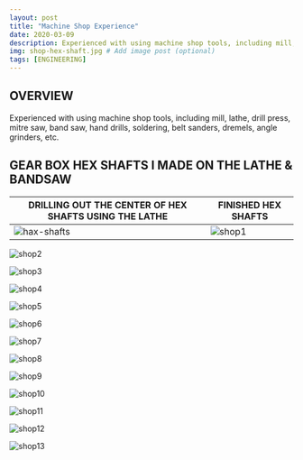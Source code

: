 ```yaml
---
layout: post
title: "Machine Shop Experience"
date: 2020-03-09
description: Experienced with using machine shop tools, including mill, lathe, drill press, mitre saw, band saw, hand drills, soldering, belt sanders, dremels, angle grinders, etc.   # Add post description (optional)
img: shop-hex-shaft.jpg # Add image post (optional)
tags: [ENGINEERING]
---
```


## OVERVIEW
Experienced with using machine shop tools, including mill, lathe, drill press, mitre saw, band saw, hand drills, soldering, belt sanders, dremels, angle grinders, etc.

## GEAR BOX HEX SHAFTS I MADE ON THE LATHE & BANDSAW

DRILLING OUT THE CENTER OF HEX SHAFTS USING THE LATHE | FINISHED HEX SHAFTS
----------------------------------------------------- | -------------------
![hax-shafts](http://natgrrl.github.io/assets/img/shop-hex-shaft.jpg) | ![shop1](http://natgrrl.github.io/assets/img/shop1.jpg)

![shop2](http://natgrrl.github.io/assets/img/shop2.jpg)

![shop3](http://natgrrl.github.io/assets/img/shop3.jpg)

![shop4](http://natgrrl.github.io/assets/img/shop4.jpg)

![shop5](http://natgrrl.github.io/assets/img/shop5.jpg)

![shop6](http://natgrrl.github.io/assets/img/shop6.jpg)

![shop7](http://natgrrl.github.io/assets/img/shop7.jpg)

![shop8](http://natgrrl.github.io/assets/img/shop8.jpg)

![shop9](http://natgrrl.github.io/assets/img/shop9.jpg)

![shop10](http://natgrrl.github.io/assets/img/shop10.jpg)

![shop11](http://natgrrl.github.io/assets/img/shop11.jpg)

![shop12](http://natgrrl.github.io/assets/img/shop12.jpg)

![shop13](http://natgrrl.github.io/assets/img/shop13.jpg)

